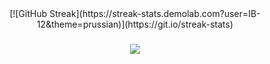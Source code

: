 
<div align="center">
  [![GitHub Streak](https://streak-stats.demolab.com?user=IB-12&theme=prussian)](https://git.io/streak-stats)
</div>


###

<div align="center">
  <img src="https://profile-counter.glitch.me/IB-12/count.svg?"  />
</div>

###
